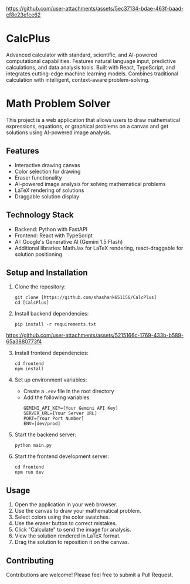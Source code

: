 https://github.com/user-attachments/assets/5ec37134-bdae-463f-baad-cf8e23e1ce62

# CalcPlus
Advanced calculator with standard, scientific, and AI-powered computational capabilities. Features natural language input, predictive calculations, and data analysis tools. Built with React, TypeScript, and integrates cutting-edge machine learning models. Combines traditional calculation with intelligent, context-aware problem-solving.
# Math Problem Solver

This project is a web application that allows users to draw mathematical expressions, equations, or graphical problems on a canvas and get solutions using AI-powered image analysis.

## Features

- Interactive drawing canvas
- Color selection for drawing
- Eraser functionality
- AI-powered image analysis for solving mathematical problems
- LaTeX rendering of solutions
- Draggable solution display

## Technology Stack

- Backend: Python with FastAPI
- Frontend: React with TypeScript
- AI: Google's Generative AI (Gemini 1.5 Flash)
- Additional libraries: MathJax for LaTeX rendering, react-draggable for solution positioning

## Setup and Installation

1. Clone the repository:
   ```
   git clone [https://github.com/shashank651156/CalcPlus]
   cd [CalcPlus]
   ```

2. Install backend dependencies:
   ```
   pip install -r requirements.txt
   ```

https://github.com/user-attachments/assets/5215166c-1769-433b-b589-65a3880773f4



3. Install frontend dependencies:
   ```
   cd frontend
   npm install
   ```

4. Set up environment variables:
   - Create a `.env` file in the root directory
   - Add the following variables:
     ```
     GEMINI_API_KEY=[Your Gemini API Key]
     SERVER_URL=[Your Server URL]
     PORT=[Your Port Number]
     ENV=[dev/prod]
     ```

5. Start the backend server:
   ```
   python main.py
   ```

6. Start the frontend development server:
   ```
   cd frontend
   npm run dev
   ```

## Usage

1. Open the application in your web browser.
2. Use the canvas to draw your mathematical problem.
3. Select colors using the color swatches.
4. Use the eraser button to correct mistakes.
5. Click "Calculate" to send the image for analysis.
6. View the solution rendered in LaTeX format.
7. Drag the solution to reposition it on the canvas.

## Contributing

Contributions are welcome! Please feel free to submit a Pull Request.
